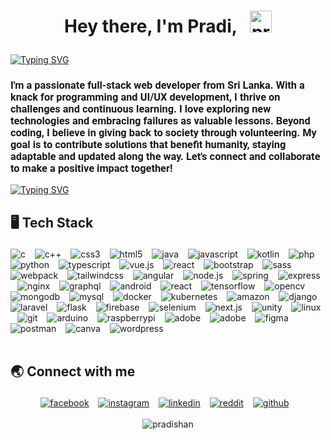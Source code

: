 <!--START_SECTION:TITLE-->

# <p align = center>Hey there, I'm **Pradi**, &ensp;<img src="https://media.giphy.com/media/hvRJCLFzcasrR4ia7z/giphy.gif" alt= "pradishan" width="35"></p>

<!--END_SECTION:TITLE-->

<p>
  <a href="https://git.io/typing-svg"><img src="https://readme-typing-svg.herokuapp.com?font=Roboto&weight=700&size=30&pause=1000&random=false&width=400&lines=Undergraduate;Full+Stack+Developer;Graphic+%26+UI%2FUX+Designer;DS+%7C+AI+%7C+ML+Enthusiast;Cybersecurity+Enthusiast" alt="Typing SVG" /></a>
</p>
<!--START_SECTION:SUBTITLE-->

### <p align = left style="font-family: Roboto;" >I'm a passionate full-stack web developer from Sri Lanka. With a knack for programming and UI/UX development, I thrive on challenges and continuous learning. I love exploring new technologies and embracing failures as valuable lessons. Beyond coding, I believe in giving back to society through volunteering. My goal is to contribute solutions that benefit humanity, staying adaptable and updated along the way. Let's connect and collaborate to make a positive impact together!</p>

<!--END_SECTION:SUBTITLE-->

<a href="https://git.io/typing-svg"><img src="https://readme-typing-svg.herokuapp.com?font=Poppins&size=15&pause=1000&color=808080&random=false&width=435&lines=Adoptability+is+the+key" alt="Typing SVG" /></a>

<!--START_SECTION:SKILL-->

## <p align = left> 🖥️ Tech Stack </p>

<div align = left>
<img src="https://img.shields.io/badge/c-%23555555.svg?style=flat-square&logo=c&logoColor=white" alt=c /> &ensp;
<img src="https://img.shields.io/badge/c++-%23f34b7d.svg?style=flat-square&logo=cplusplus&logoColor=white" alt=c++ /> &ensp;
<img src="https://img.shields.io/badge/css3-%23563d7c.svg?style=flat-square&logo=css3&logoColor=white" alt=css3 /> &ensp;
<img src="https://img.shields.io/badge/html5-%23e34c26.svg?style=flat-square&logo=html5&logoColor=white" alt=html5 /> &ensp;
<img src="https://img.shields.io/badge/java-%23b07219.svg?style=flat-square&logo=java&logoColor=white" alt=java /> &ensp;
<img src="https://img.shields.io/badge/javascript-%23f1e05a.svg?style=flat-square&logo=javascript&logoColor=white" alt=javascript /> &ensp;
<img src="https://img.shields.io/badge/kotlin-%23A97BFF.svg?style=flat-square&logo=kotlin&logoColor=white" alt=kotlin /> &ensp;
<img src="https://img.shields.io/badge/php-%234F5D95.svg?style=flat-square&logo=php&logoColor=white" alt=php /> &ensp;
<img src="https://img.shields.io/badge/python-%233572A5.svg?style=flat-square&logo=python&logoColor=white" alt=python /> &ensp;
<img src="https://img.shields.io/badge/typescript-%233178c6.svg?style=flat-square&logo=typescript&logoColor=white" alt=typescript /> &ensp;
<img src="https://img.shields.io/badge/vue.js-%2341b883.svg?style=flat-square&logo=vue.js&logoColor=white" alt=vue.js /> &ensp;
<img src="https://img.shields.io/badge/react-%2361dbfb.svg?style=flat-square&logo=react&logoColor=white" alt=react /> &ensp;
<img src="https://img.shields.io/badge/bootstrap-%23553c7b.svg?style=flat-square&logo=bootstrap&logoColor=white" alt=bootstrap /> &ensp;
<img src="https://img.shields.io/badge/sass-%23a53b70.svg?style=flat-square&logo=sass&logoColor=white" alt=sass /> &ensp;
<img src="https://img.shields.io/badge/webpack-%231c78c0.svg?style=flat-square&logo=webpack&logoColor=white" alt=webpack /> &ensp;
<img src="https://img.shields.io/badge/tailwindcss-%233fb3e0.svg?style=flat-square&logo=tailwindcss&logoColor=white" alt=tailwindcss /> &ensp;
<img src="https://img.shields.io/badge/angular-%23b52e31.svg?style=flat-square&logo=angular&logoColor=white" alt=angular /> &ensp;
<img src="https://img.shields.io/badge/node.js-%233c873a.svg?style=flat-square&logo=node.js&logoColor=white" alt=node.js /> &ensp;
<img src="https://img.shields.io/badge/spring-%2358ab49.svg?style=flat-square&logo=spring&logoColor=white" alt=spring /> &ensp;
<img src="https://img.shields.io/badge/express-%23626361.svg?style=flat-square&logo=express&logoColor=white" alt=express /> &ensp;
<img src="https://img.shields.io/badge/nginx-%23009639.svg?style=flat-square&logo=nginx&logoColor=white" alt=nginx /> &ensp;
<img src="https://img.shields.io/badge/graphql-%23e10098.svg?style=flat-square&logo=graphql&logoColor=white" alt=graphql /> &ensp;
<img src="https://img.shields.io/badge/android-%2332DE84.svg?style=flat-square&logo=android&logoColor=white" alt=android /> &ensp;
<img src="https://img.shields.io/badge/react native-%2361dbfb.svg?style=flat-square&logo=react native&logoColor=white" alt=react native /> &ensp;
<img src="https://img.shields.io/badge/tensorflow-%23FFA800.svg?style=flat-square&logo=tensorflow&logoColor=white" alt=tensorflow /> &ensp;
<img src="https://img.shields.io/badge/opencv-%233bbd2d.svg?style=flat-square&logo=opencv&logoColor=white" alt=opencv /> &ensp;
<img src="https://img.shields.io/badge/mongodb-%234db33d.svg?style=flat-square&logo=mongodb&logoColor=white" alt=mongodb /> &ensp;
<img src="https://img.shields.io/badge/mysql-%2300758f.svg?style=flat-square&logo=mysql&logoColor=white" alt=mysql /> &ensp;
<img src="https://img.shields.io/badge/docker-%23384d54.svg?style=flat-square&logo=docker&logoColor=white" alt=docker /> &ensp;
<img src="https://img.shields.io/badge/kubernetes-%23123786.svg?style=flat-square&logo=kubernetes&logoColor=white" alt=kubernetes /> &ensp;
<img src="https://img.shields.io/badge/amazon aws-%23FF9900.svg?style=flat-square&logo=amazon aws&logoColor=white" alt=amazon aws /> &ensp;
<img src="https://img.shields.io/badge/django-%23092e20.svg?style=flat-square&logo=django&logoColor=white" alt=django /> &ensp;
<img src="https://img.shields.io/badge/laravel-%23fb503b.svg?style=flat-square&logo=laravel&logoColor=white" alt=laravel /> &ensp;
<img src="https://img.shields.io/badge/flask-%23444444.svg?style=flat-square&logo=flask&logoColor=white" alt=flask /> &ensp;
<img src="https://img.shields.io/badge/firebase-%23FFA000.svg?style=flat-square&logo=firebase&logoColor=white" alt=firebase /> &ensp;
<img src="https://img.shields.io/badge/selenium-%2323a30a.svg?style=flat-square&logo=selenium&logoColor=white" alt=selenium /> &ensp;
<img src="https://img.shields.io/badge/next.js-%23262526.svg?style=flat-square&logo=next.js&logoColor=white" alt=next.js /> &ensp;
<img src="https://img.shields.io/badge/unity-%23222c37.svg?style=flat-square&logo=unity&logoColor=white" alt=unity /> &ensp;
<img src="https://img.shields.io/badge/linux-%23ffcc33.svg?style=flat-square&logo=linux&logoColor=white" alt=linux /> &ensp;
<img src="https://img.shields.io/badge/git-%23f1502f.svg?style=flat-square&logo=git&logoColor=white" alt=git /> &ensp;
<img src="https://img.shields.io/badge/arduino-%2300979C.svg?style=flat-square&logo=arduino&logoColor=white" alt=arduino /> &ensp;
<img src="https://img.shields.io/badge/raspberrypi-%23c7053d.svg?style=flat-square&logo=raspberrypi&logoColor=white" alt=raspberrypi /> &ensp;
<img src="https://img.shields.io/badge/adobe illustrator-%23bfb034.svg?style=flat-square&logo=adobe illustrator&logoColor=white" alt=adobe illustrator /> &ensp;
<img src="https://img.shields.io/badge/adobe photoshop-%2318152E.svg?style=flat-square&logo=adobe photoshop&logoColor=white" alt=adobe photoshop /> &ensp;
<img src="https://img.shields.io/badge/figma-%2300d47b.svg?style=flat-square&logo=figma&logoColor=white" alt=figma /> &ensp;
<img src="https://img.shields.io/badge/postman-%23ef5b25.svg?style=flat-square&logo=postman&logoColor=white" alt=postman /> &ensp;
<img src="https://img.shields.io/badge/canva-%236a3be4.svg?style=flat-square&logo=canva&logoColor=white" alt=canva /> &ensp;
<img src="https://img.shields.io/badge/wordpress-%233473d9.svg?style=flat-square&logo=wordpress&logoColor=white" alt=wordpress /> &ensp;
</div>
<!--END_SECTION:SKILL--><br/>

<!--START_SECTION:SOCIAL-->

## <p align = left> 🌏 Connect with me </p>

<div align = center>
<a href=https://facebook.com/pradeesharoon ><img src="https://img.shields.io/badge/facebook-pradeesharoon-%230165E1.svg?style=flat&logo=facebook&logoColor=white" 
                alt=facebook /></a> &ensp;
<a href=https://instagram.com/pradeesharoon ><img src="https://img.shields.io/badge/instagram-pradeesharoon-%23E1306C.svg?style=flat&logo=instagram&logoColor=white" 
                alt=instagram /></a> &ensp;
<a href=https://www.linkedin.com/in/pradishan ><img src="https://img.shields.io/badge/linkedin-pradishan-%230072b1.svg?style=flat&logo=linkedin&logoColor=white" 
                alt=linkedin /></a> &ensp;
<a href=https://www.reddit.com/user/pradiShroon ><img src="https://img.shields.io/badge/reddit-pradiShroon-%23FF4500.svg?style=flat&logo=reddit&logoColor=white" 
                alt=reddit /></a> &ensp;
<a href=https://github.com/Pradishan ><img src="https://img.shields.io/badge/github-Pradishan-%231c1e21.svg?style=flat&logo=github&logoColor=white" 
                alt=github /></a> &ensp;
</div>
<!--END_SECTION:SOCIAL--><br/>

<!--START_SECTION:PROFILE-VIEWS-->
<div align = "center">
    <img src = "https://komarev.com/ghpvc/?username=pradishan&color=blue&style=flat" alt = "pradishan"/> 
</div>
<!--END_SECTION:PROFILE-VIEWS--><br/>
